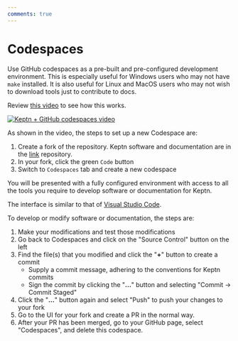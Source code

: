 ```yaml
---
comments: true
---
```


# Codespaces

Use GitHub codespaces as a pre-built and pre-configured development environment.
This is especially useful for Windows users
who may not have `make` installed.
It is also useful for Linux and MacOS users
who may not wish to download tools just to contribute to docs.

Review [this video](https://www.youtube.com/watch?v=HdiXPgvfgQw) to see how this works.

[![Keptn + GitHub codespaces video](https://i.ytimg.com/vi/HdiXPgvfgQw/hqdefault.jpg?sqp=-oaymwEbCKgBEF5IVfKriqkDDggBFQAAiEIYAXABwAEG\u0026rs=AOn4CLAonq0o6A9-aB9DVS4YPhMg5ZuPAA)](https://www.youtube.com/watch?v=HdiXPgvfgQw)

As shown in the video, the steps to set up a new Codespace are:

1. Create a fork of the repository.
   Keptn software and documentation are in the
   [link](https://github.com/keptn/lifecycle-toolkit)
   repository.
1. In your fork, click the green `Code` button
1. Switch to `Codespaces` tab and create a new codespace

You will be presented with a fully configured environment
with access to all the tools you require
to develop software or documentation for Keptn.

The interface is similar to that of
[Visual Studio Code](https://code.visualstudio.com/).

To develop or modify software or documentation, the steps are:

1. Make your modifications and test those modifications
1. Go back to Codespaces and click on the "Source Control" button on the left
1. Find the file(s) that you modified and click the "**+**" button
   to create a commit
   - Supply a commit message, adhering to the conventions for Keptn commits
   - Sign the commit by clicking the "**...**" button
     and selecting "Commit -> Commit Staged"
1. Click the "**...**" button again
   and select "Push" to push your changes to your fork
1. Go to the UI for your fork and create a PR in the normal way.
1. After your PR has been merged,
   go to your GitHub page, select "Codespaces", and delete this codespace.

